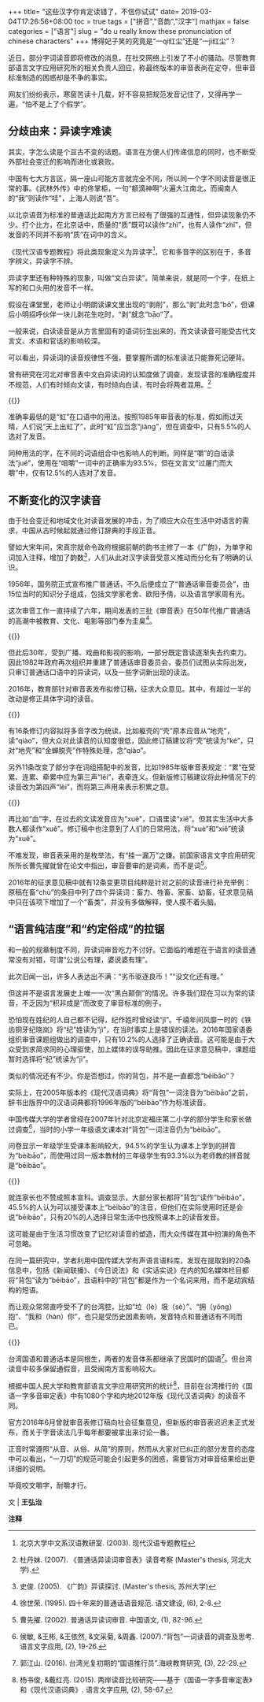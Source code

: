 +++
title= "这些汉字你肯定读错了，不信你试试"
date= 2019-03-04T17:26:56+08:00
toc = true
tags = ["拼音","音韵","汉字"]
mathjax = false
categories = ["语言"]
slug = "do u really know these pronunciation of chinese characters"
+++
博得妃子笑的究竟是“一qí红尘”还是“一jì红尘”？

近日，部分字词读音即将修改的消息，在社交网络上引发了不小的骚动。尽管教育部语言文字应用研究所的相关负责人回应，称最终版本的审音表尚在定夺，但审音标准制造的困惑却是不争的事实。

网友们纷纷表示，寒窗苦读十几载，好不容易把规范发音记住了，又得再学一遍，“怕不是上了个假学”。
<!--more-->
## 分歧由来：异读字难读

其实，字怎么读是个亘古不变的话题。语言在方便人们传递信息的同时，也不断受外部社会变迁的影响而进化或衰败。

中国有七大方言区，隔一座山可能方言就完全不同，所以同一个字不同读音是很正常的事。《武林外传》中的佟掌柜，一句“额滴神啊”火遍大江南北，而闽南人的“我”则读作“哇”，上海人则说“吾”。

以北京语音为标准的普通话比起南方方言已经有了很强的互通性，但异读现象仍不少。打个比方，在北京话中，质量的“质”既可以读作“zhì”，也有人读作“zhǐ”，但发音的不同并不影响“质”在词中的含义。

《现代汉语专题教程》将此类现象定义为异读字[^1]，它和多音字的区别在于，多音字辨义，异读字不辨。

异读字里还有种特殊的现象，叫做“文白异读”。简单来说，就是同一个字，在纸上写的和口头用的发音不一样。

假设在课堂里，老师让小明朗读课文里出现的“剥削”，那么“剥”此时念“bō”，但课后小明招呼伙伴一块儿剥花生吃时，“剥”就念“bāo”了。

一般来说，白读读音是从方言里固有的语词衍生出来的，而文读读音可能受古代文言文、术语和官话的影响较深。

可以看出，异读词的读音规律性不强，要掌握所谓的标准读法只能靠死记硬背。

曾有研究在河北对审音表中文白异读词的认知度做了调查，发现读音的准确程度并不规范，人们有时倾向文读，有时倾向白读，有时会将两者混用。[^2]

{{<img src="https://ian2.oss-cn-hangzhou.aliyuncs.com/2019-03-05-104240.jpg" alt="">}}

准确率最低的是“虹”在口语中的用法。按照1985年审音表的标准，假如雨过天晴，人们说“天上出虹了”，此时“虹”应当念“jiàng”，但在调查中，只有5.5%的人选对了发音。

同种用法的字，在不同的词语组合中也影响人的判断。同样是“嚼”的白话读法“jué”，使用在“咀嚼”一词中的正确率为93.5%，但在文言文“过屠门而大嚼”中，仅有12.5%的人选对了发音。

## 不断变化的汉字读音

由于社会变迁和地域文化对读音发展的冲击，为了顺应大众在生活中对语言的需求，中国从古时候起就通过修订辞典的手段正音。

譬如大宋年间，宋真宗就命令政府根据前朝的韵书主修了一本《广韵》，为单字和词加入注释，增加了韵数[^3]，人们从此对汉字读音受意义推动而分化有了明确的认识。

1956年，国务院正式宣布推广普通话，不久后便成立了“普通话审音委员会”，由15位当时的知识分子组成，包括文学家老舍、欧阳予倩，以及语言学家周有光。

这次审音工作一直持续了六年，期间发表的三批《审音表》在50年代推广普通话的高潮中被教育、文化、电影等部门奉为圭臬[^4]。

{{<img src="https://ian2.oss-cn-hangzhou.aliyuncs.com/2019-03-05-104306.jpg" alt="">}}

但此后30年，受到广播、戏曲和影视的影响，一部分既定音读逐渐失去约束力。因此1982年政府再次组织并重建了普通话审音委员会，委员们试图从实际出发，只审订普通话口语中的异读词，以及一些字词新出现的读法。

2016年，教育部针对审音表发布拟修订稿，征求大众意见。其中，有超过一半的改动是修正具体字词的读音。

{{<img src="https://ian2.oss-cn-hangzhou.aliyuncs.com/2019-03-05-104318.jpg" alt="">}}

有16条修订内容拟将多音字改为统读，比如躯壳的“壳”原本应音从“地壳”，读“qiào”，但大众对此读音的认知度很低，因此修订稿建议将“壳”统读为“ké”，只对“地壳”和“金蝉脱壳”作特殊处理，念“qiào”。

另外11条改变了部分字在词组搭配中的发音，比如1985年版审音表规定：“累”在受累、连累、牵累中应为第三声“lěi”，表牵连义。但新版修订稿建议将此种情况下的读音改为第四声“lèi”，而将第三声用来表示积累之意。

{{<img src="https://ian2.oss-cn-hangzhou.aliyuncs.com/2019-03-05-104327.jpg" alt="">}}

再比如“血”字，在过去的文读发音应为“xuè”，口语里读“xiě”。但其实生活中大多数人都读作“xuě”。修订稿中也注意到了人们的日常用法，将“xuè”和“xiě”统读为“xuě”。

不难发现，审音表采用的是枚举法，有“挂一漏万”之嫌。前国家语言文字应用研究所所长曹先擢就曾在论文中指出，审音要审的是词素，而不是词[^5]。

2016年的征求意见稿中就有12条变更项目纯粹是针对之前的读音进行补充举例：原稿在畜“chù”的条目中列了四个异读词：畜力、牲畜、家畜、幼畜，征求意见稿中只在该项下增加了一个“畜类”，并没有多做解释，使人摸不着头脑。

## “语言纯洁度”和“约定俗成”的拉锯

和一般的规章制度不同，异读词审音吃力不讨好。它面临的难题在于语言的读音通常没有对错，可谓“公说公有理，婆说婆有理”。

此次旧闻一出，许多人表达出不满：“劣币驱逐良币！”“没文化还有理。”

但这并不是语言发展史上唯一一次“黑白颠倒”的情况。许多我们现在习以为常的读音，不乏因为“积非成是”而改变了审音标准的例子。

恐怕现在姓纪的人自己都不记得，纪作姓时曾经读“jǐ”。千禧年间风靡一时的《铁齿铜牙纪晓岚》将“纪”姓读为“jì”，在当时事实上是错误的读法。2016年国家语委组织审音课题组做出的调查中，只有10.2%的人选择了正确读音。这可能是由于大众受到求简求同的心理驱使，加上媒体的误导助推。因此在征求意见稿中，课题组暂时选择将“纪”统读为“jì”。

类似的情况还有不少。你是否想过，你的背包，并不是一直都念“bēibāo”？

实际上，在2005年版本的《现代汉语词典》将“背包”一词注音为“bēibāo”之前，辞书出版界中的汉语词典都将1996年版的“bèibāo”作为标准读音。

中国传媒大学的学者曾经在2007年针对北京定福庄第二小学的部分学生和家长做过调查[^6]，当时的小学一年级语文课本对“背包”一词注音仍为“bèibāo”。

问卷显示一年级学生受课本影响较大，94.5%的学生认为课本上学到的拼音为“bèibāo”，而使用过同一版本教材的三年级学生有93.3%以为老师教的拼音就是“bēibāo”。

{{<img src="https://ian2.oss-cn-hangzhou.aliyuncs.com/2019-03-05-104346.jpg" alt="">}}

就连家长也不赞成照本宣科。调查显示，大部分家长都将“背包”读作“bēibāo”，45.5%的人认为可以接受课本上“bèibāo”的注音，但他们在实际使用时还是会说“bēibāo”，只有20%的人选择日常生活中也按照课本上的读音发音。

这可能是由于生活习惯改变了记忆对读音的塑造，而大众传媒在其中扮演的角色不可忽略。

在同一篇研究中，学者利用中国传媒大学有声语言语料库，发现在提取到的20条信息中，包括《新闻联播》、《今日说法》和《实话实说》在内的知名媒体栏目都将“背包”读为“bēibāo”，且语料中的“背包”都是作为一个名词来用，而不是动宾结构的短语。

而让观众常常直呼受不了的台湾腔，比如“垃（lè）圾（sè）”、“拥（yǒng）抱”、“我和（hàn）你”，也只是受历史因素影响，发音特点和普通话有不同而已。

{{<img src="https://ian2.oss-cn-hangzhou.aliyuncs.com/2019-03-05-104400.jpg" alt="">}}

台湾国语和普通话本是同根生，两者的发音体系都继承了民国时的国语[^7]。但台湾读音中较多保留通假音，且受闽南方言影响较大。

根据中国人民大学和教育部语言文字应用研究所的统计[^8]，目前在台湾推行的《国语一字多音审定表》中有1080个字和内地2012年版《现代汉语词典》的读音不同。

官方2016年6月曾就审音表修订稿向社会征集意见，但新版的审音表迟迟未正式发布，而关于字音读法几乎每年都要被拿出来讨论一番。

正音时常遵照“从音、从俗、从简”的原则，然而从大家对已纠正的部分发音的态度中可以看出，“一刀切”的规范可能会引起更多的困惑，需要官方对审音结果给出更详细的说明。

毕竟咬文嚼字，耐嚼才行。

文 | **王弘治**

**注释**

[^1]: 北京大学中文系汉语教研室. (2003). 现代汉语专题教程
[^2]: 杜丹妹. (2007). 《普通话异读词审音表》读音考察 (Master's thesis, 河北大学).
[^3]: 史俊. (2005). 《广韵》异读探讨. (Master's thesis, 苏州大学)
[^4]: 徐世荣. (1995). 四十年来的普通话语音规范. 语文建设, (6), 2-8.
[^5]: 曹先擢. (2002). 普通话异读词审音. 中国语文, (1), 82-96.
[^6]: 侯敏, &王彬, &王依然, &文采菊, &周鑫. (2007).“背包”一词读音的调查及思考. 语言文字应用, (2), 19-26.
[^7]: 郭江山. (2016). 台湾光复初期的“国语推行员”.海峡教育研究, (3), 22-29.
[^8]: 杨书俊, &戴红亮. (2015). 两岸读音比较研究——基于《国语一字多音审定表》和《现代汉语词典》. 语言文字应用, (2), 58-67.
